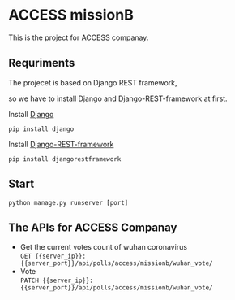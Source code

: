 # ACCESS missionB
This is the project for ACCESS companay. 

## Requriments
The projecet is based on Django REST framework,  
  
so we have to install Django and Django-REST-framework at first.  
  
Install [Django](https://github.com/django/django)  

`pip install django`  
  
  
Install [Django-REST-framework](https://www.django-rest-framework.org/)  

`pip install djangorestframework`

## Start  


`python manage.py runserver [port]`  

## The APIs for ACCESS Companay  
  
* Get the current votes count of wuhan coronavirus  
`GET {{server_ip}}:{{server_port}}/api/polls/access/missionb/wuhan_vote/`
* Vote  
`PATCH {{server_ip}}:{{server_port}}/api/polls/access/missionb/wuhan_vote/` 
